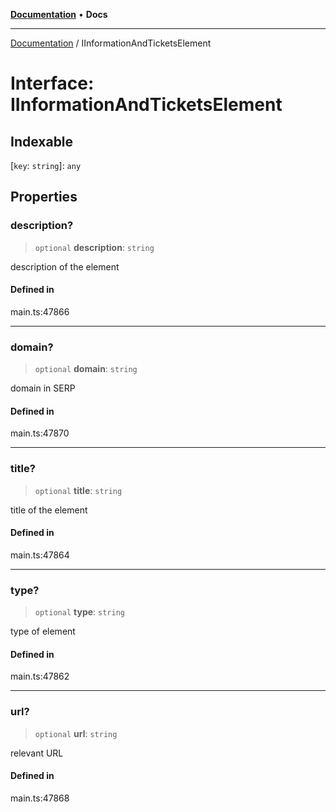 [**Documentation**](../README.md) • **Docs**

***

[Documentation](../globals.md) / IInformationAndTicketsElement

# Interface: IInformationAndTicketsElement

## Indexable

 \[`key`: `string`\]: `any`

## Properties

### description?

> `optional` **description**: `string`

description of the element

#### Defined in

main.ts:47866

***

### domain?

> `optional` **domain**: `string`

domain in SERP

#### Defined in

main.ts:47870

***

### title?

> `optional` **title**: `string`

title of the element

#### Defined in

main.ts:47864

***

### type?

> `optional` **type**: `string`

type of element

#### Defined in

main.ts:47862

***

### url?

> `optional` **url**: `string`

relevant URL

#### Defined in

main.ts:47868
